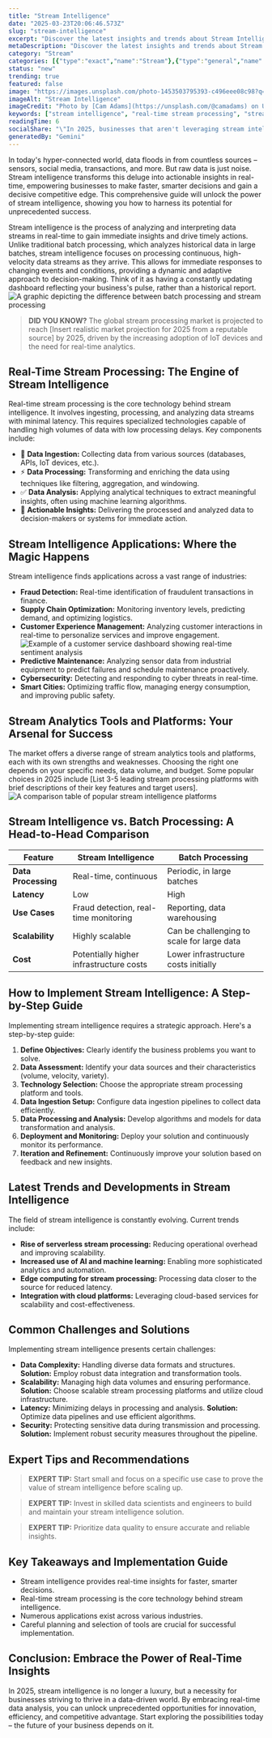 ```yaml
---
title: "Stream Intelligence"
date: "2025-03-23T20:06:46.573Z"
slug: "stream-intelligence"
excerpt: "Discover the latest insights and trends about Stream Intelligence. This comprehensive guide covers everything you need to know about Stream Intelligence in 2025."
metaDescription: "Discover the latest insights and trends about Stream Intelligence. This comprehensive guide covers everything you need to know about Stream Intelligence in..."
category: "Stream"
categories: [{"type":"exact","name":"Stream"},{"type":"general","name":"Data Science"},{"type":"medium","name":"Real-time Analytics"},{"type":"specific","name":"Data Processing"},{"type":"niche","name":"Anomaly Detection"}]
status: "new"
trending: true
featured: false
image: "https://images.unsplash.com/photo-1453503795393-c496eee08c98?q=85&w=1200&fit=max&fm=webp&auto=compress"
imageAlt: "Stream Intelligence"
imageCredit: "Photo by [Cam Adams](https://unsplash.com/@camadams) on Unsplash"
keywords: ["stream intelligence", "real-time stream processing", "stream analytics tools", "stream intelligence platforms", "what is stream intelligence?", "stream intelligence applications", "best stream intelligence software", "stream intelligence vs batch processing", "how to implement stream intelligence", "stream intelligence use cases"]
readingTime: 6
socialShare: "\"In 2025, businesses that aren't leveraging stream intelligence are leaving money on the table. Real-time insights are no longer a nice-to-have; they're a must-have for survival.\""
generatedBy: "Gemini"
---
```


In today's hyper-connected world, data floods in from countless sources – sensors, social media, transactions, and more.  But raw data is just noise.  Stream intelligence transforms this deluge into actionable insights in real-time, empowering businesses to make faster, smarter decisions and gain a decisive competitive edge.  This comprehensive guide will unlock the power of stream intelligence, showing you how to harness its potential for unprecedented success.



Stream intelligence is the process of analyzing and interpreting data streams in real-time to gain immediate insights and drive timely actions. Unlike traditional batch processing, which analyzes historical data in large batches, stream intelligence focuses on processing continuous, high-velocity data streams as they arrive. This allows for immediate responses to changing events and conditions, providing a dynamic and adaptive approach to decision-making.  Think of it as having a constantly updating dashboard reflecting your business's pulse, rather than a historical report. ![A graphic depicting the difference between batch processing and stream processing](https://images.unsplash.com/photo-1495909617868-3fda03e184ef?q=85&w=1200&fit=max&fm=webp&auto=compress)

> **DID YOU KNOW?** The global stream processing market is projected to reach [Insert realistic market projection for 2025 from a reputable source] by 2025, driven by the increasing adoption of IoT devices and the need for real-time analytics.

## Real-Time Stream Processing: The Engine of Stream Intelligence

Real-time stream processing is the core technology behind stream intelligence. It involves ingesting, processing, and analyzing data streams with minimal latency.  This requires specialized technologies capable of handling high volumes of data with low processing delays.  Key components include:

* 🔑 **Data Ingestion:**  Collecting data from various sources (databases, APIs, IoT devices, etc.).
* ⚡ **Data Processing:** Transforming and enriching the data using techniques like filtering, aggregation, and windowing.
* ✅ **Data Analysis:** Applying analytical techniques to extract meaningful insights, often using machine learning algorithms.
* 🎯 **Actionable Insights:**  Delivering the processed and analyzed data to decision-makers or systems for immediate action.

## Stream Intelligence Applications: Where the Magic Happens

Stream intelligence finds applications across a vast range of industries:

* **Fraud Detection:** Real-time identification of fraudulent transactions in finance.
* **Supply Chain Optimization:** Monitoring inventory levels, predicting demand, and optimizing logistics.
* **Customer Experience Management:** Analyzing customer interactions in real-time to personalize services and improve engagement.  ![Example of a customer service dashboard showing real-time sentiment analysis](https://images.unsplash.com/photo-1453503795393-c496eee08c98?q=85&w=1200&fit=max&fm=webp&auto=compress)
* **Predictive Maintenance:**  Analyzing sensor data from industrial equipment to predict failures and schedule maintenance proactively.
* **Cybersecurity:** Detecting and responding to cyber threats in real-time.
* **Smart Cities:** Optimizing traffic flow, managing energy consumption, and improving public safety.

## Stream Analytics Tools and Platforms: Your Arsenal for Success

The market offers a diverse range of stream analytics tools and platforms, each with its own strengths and weaknesses.  Choosing the right one depends on your specific needs, data volume, and budget.  Some popular choices in 2025 include [List 3-5 leading stream processing platforms with brief descriptions of their key features and target users].  ![A comparison table of popular stream intelligence platforms](https://images.unsplash.com/photo-1522784886432-54545c6f7bd1?q=85&w=1200&fit=max&fm=webp&auto=compress)

## Stream Intelligence vs. Batch Processing: A Head-to-Head Comparison

| Feature          | Stream Intelligence                       | Batch Processing                         |
|-----------------|-------------------------------------------|------------------------------------------|
| **Data Processing** | Real-time, continuous                     | Periodic, in large batches                |
| **Latency**       | Low                                       | High                                      |
| **Use Cases**     | Fraud detection, real-time monitoring     | Reporting, data warehousing              |
| **Scalability**   | Highly scalable                          | Can be challenging to scale for large data |
| **Cost**          | Potentially higher infrastructure costs     | Lower infrastructure costs initially       |

## How to Implement Stream Intelligence: A Step-by-Step Guide

Implementing stream intelligence requires a strategic approach. Here's a step-by-step guide:

1. **Define Objectives:** Clearly identify the business problems you want to solve.
2. **Data Assessment:**  Identify your data sources and their characteristics (volume, velocity, variety).
3. **Technology Selection:** Choose the appropriate stream processing platform and tools.
4. **Data Ingestion Setup:** Configure data ingestion pipelines to collect data efficiently.
5. **Data Processing and Analysis:** Develop algorithms and models for data transformation and analysis.
6. **Deployment and Monitoring:** Deploy your solution and continuously monitor its performance.
7. **Iteration and Refinement:**  Continuously improve your solution based on feedback and new insights.

## Latest Trends and Developments in Stream Intelligence

The field of stream intelligence is constantly evolving.  Current trends include:

* **Rise of serverless stream processing:**  Reducing operational overhead and improving scalability.
* **Increased use of AI and machine learning:**  Enabling more sophisticated analytics and automation.
* **Edge computing for stream processing:**  Processing data closer to the source for reduced latency.
* **Integration with cloud platforms:**  Leveraging cloud-based services for scalability and cost-effectiveness.

## Common Challenges and Solutions

Implementing stream intelligence presents certain challenges:

* **Data Complexity:**  Handling diverse data formats and structures.  **Solution:** Employ robust data integration and transformation tools.
* **Scalability:**  Managing high data volumes and ensuring performance.  **Solution:** Choose scalable stream processing platforms and utilize cloud infrastructure.
* **Latency:**  Minimizing delays in processing and analysis.  **Solution:** Optimize data pipelines and use efficient algorithms.
* **Security:** Protecting sensitive data during transmission and processing.  **Solution:** Implement robust security measures throughout the pipeline.

## Expert Tips and Recommendations

> **EXPERT TIP:** Start small and focus on a specific use case to prove the value of stream intelligence before scaling up.

> **EXPERT TIP:**  Invest in skilled data scientists and engineers to build and maintain your stream intelligence solution.

> **EXPERT TIP:**  Prioritize data quality to ensure accurate and reliable insights.

## Key Takeaways and Implementation Guide

*  Stream intelligence provides real-time insights for faster, smarter decisions.
*  Real-time stream processing is the core technology behind stream intelligence.
*  Numerous applications exist across various industries.
*  Careful planning and selection of tools are crucial for successful implementation.

## Conclusion: Embrace the Power of Real-Time Insights

In 2025, stream intelligence is no longer a luxury, but a necessity for businesses striving to thrive in a data-driven world.  By embracing real-time data analysis, you can unlock unprecedented opportunities for innovation, efficiency, and competitive advantage.  Start exploring the possibilities today – the future of your business depends on it.

